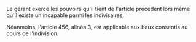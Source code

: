   
Le gérant exerce les pouvoirs qu'il tient de l'article précédent lors même qu'il existe un incapable parmi les indivisaires.   

  
Néanmoins, l'article 456, alinéa 3, est applicable aux baux consentis au cours de l'indivision.  
